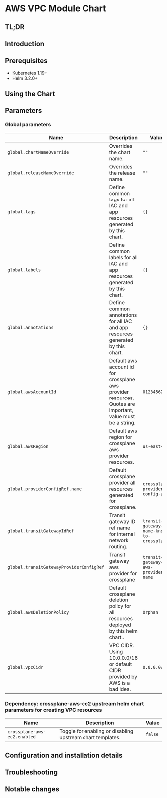 # AWS VPC Module Chart

## TL;DR

## Introduction

## Prerequisites

- Kubernetes 1.19+
- Helm 3.2.0+

## Using the Chart

## Parameters

### Global parameters

| Name                                     | Description                                                                                                 | Value                                         |
| ---------------------------------------- | ----------------------------------------------------------------------------------------------------------- | --------------------------------------------- |
| `global.chartNameOverride`               | Overrides the chart name.                                                                                   | `""`                                          |
| `global.releaseNameOverride`             | Overrides the release name.                                                                                 | `""`                                          |
| `global.tags`                            | Define common tags for all IAC and app resources generated by this chart.                                   | `{}`                                          |
| `global.labels`                          | Define common labels for all IAC and app resources generated by this chart.                                 | `{}`                                          |
| `global.annotations`                     | Define common annotations for all IAC and app resources generated by this chart.                            | `{}`                                          |
| `global.awsAccountId`                    | Default aws account id for crossplane aws provider resources. Quotes are important, value must be a string. | `0123456789`                                  |
| `global.awsRegion`                       | Default aws region for crossplane aws provider resources.                                                   | `us-east-2`                                   |
| `global.providerConfigRef.name`          | Default crossplane provider all resources generated for crossplane.                                         | `crossplane-provider-config-aws`              |
| `global.transitGatewayIdRef`             | Transit gateway ID ref name for internal network routing.                                                   | `transit-gateway-id-name-known-to-crossplane` |
| `global.transitGatewayProviderConfigRef` | Transit gateway aws provider for crossplane                                                                 | `transit-gateway-aws-provider-name`           |
| `global.awsDeletionPolicy`               | Default crossplane deletion policy for all resources deployed by this helm chart..                          | `Orphan`                                      |
| `global.vpcCidr`                         | VPC CIDR. Using 10.0.0.0/16 or default CIDR provided by AWS is a bad idea.                                  | `0.0.0.0/20`                                  |


### Dependency: crossplane-aws-ec2 upstream helm chart parameters for creating VPC resources

| Name                         | Description                                                | Value   |
| ---------------------------- | ---------------------------------------------------------- | ------- |
| `crossplane-aws-ec2.enabled` | Toggle for enabling or disabling upstream chart templates. | `false` |


## Configuration and installation details


## Troubleshooting


## Notable changes
